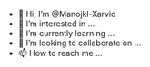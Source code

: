 - 👋 Hi, I’m @Manojkl-Xarvio
- 👀 I’m interested in ...
- 🌱 I’m currently learning ...
- 💞️ I’m looking to collaborate on ...
- 📫 How to reach me ...

<!---
Manojkl-Xarvio/Manojkl-Xarvio is a ✨ special ✨ repository because its `README.md` (this file) appears on your GitHub profile.
You can click the Preview link to take a look at your changes.
--->
